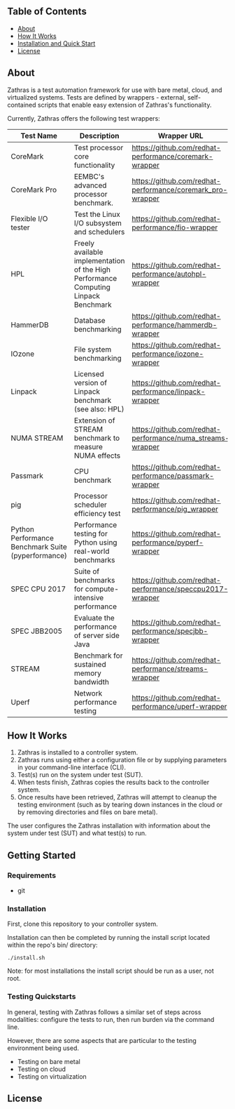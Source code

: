 ## Table of Contents
- [About](#about)
- [How It Works](#how-it-works)
- [Installation and Quick Start](#installation-and-quick-start)
- [License](#license)

## About
Zathras is a test automation framework for use with bare metal, cloud, and virtualized systems. Tests are defined by wrappers - external, self-contained scripts that enable easy extension of Zathras's functionality. 

Currently, Zathras offers the following test wrappers:

| Test Name                                          | Description                                                                         | Wrapper URL                                                |
|----------------------------------------------------|-------------------------------------------------------------------------------------|------------------------------------------------------------|
| CoreMark                                           | Test processor core functionality                                                   | https://github.com/redhat-performance/coremark-wrapper     |
| CoreMark Pro                                       | EEMBC's advanced processor benchmark.                                               | https://github.com/redhat-performance/coremark_pro-wrapper |
| Flexible I/O tester                                | Test the Linux I/O subsystem and schedulers                                         | https://github.com/redhat-performance/fio-wrapper          |
| HPL                                                | Freely available implementation of the High Performance Computing Linpack Benchmark | https://github.com/redhat-performance/autohpl-wrapper      |
| HammerDB                                           | Database benchmarking                                                               | https://github.com/redhat-performance/hammerdb-wrapper     |
| IOzone                                             | File system benchmarking                                                            | https://github.com/redhat-performance/iozone-wrapper       |
| Linpack                                            | Licensed version of Linpack benchmark (see also: HPL)                               | https://github.com/redhat-performance/linpack-wrapper      |
| NUMA STREAM                                        | Extension of STREAM benchmark to measure NUMA effects                               | https://github.com/redhat-performance/numa_streams-wrapper |
| Passmark                                           | CPU benchmark                                                                       | https://github.com/redhat-performance/passmark-wrapper     |
| pig                                                | Processor scheduler efficiency test                                                 | https://github.com/redhat-performance/pig_wrapper          |
| Python Performance Benchmark Suite (pyperformance) | Performance testing for Python using real-world benchmarks                          | https://github.com/redhat-performance/pyperf-wrapper       |
| SPEC CPU 2017                                      | Suite of benchmarks for compute-intensive performance                               | https://github.com/redhat-performance/speccpu2017-wrapper  |
| SPEC JBB2005                                       | Evaluate the performance of server side Java                                        | https://github.com/redhat-performance/specjbb-wrapper      |
| STREAM                                             | Benchmark for sustained memory bandwidth                                            | https://github.com/redhat-performance/streams-wrapper      |
| Uperf                                              | Network performance testing                                                         | https://github.com/redhat-performance/uperf-wrapper        |

## How It Works
1. Zathras is installed to a controller system.
2. Zathras runs using either a configuration file or by supplying parameters in your command-line interface (CLI).  
3. Test(s) run on the system under test (SUT).
4. When tests finish, Zathras copies the results back to the controller system.
5. Once results have been retrieved, Zathras will attempt to cleanup the testing environment (such as by tearing down instances in the cloud or by removing directories and files on bare metal). 

The user configures the Zathras installation with information about the system under test (SUT) and what test(s) to run.

## Getting Started

### Requirements
- git 

### Installation
First, clone this repository to your controller system.

Installation can then be completed by running the install script located within the repo's bin/ directory:

    ./install.sh


Note: for most installations the install script should be run as a user, not root.

### Testing Quickstarts
In general, testing with Zathras follows a similar set of steps across modalities: configure the tests to run, then run burden via the command line. 



However, there are some aspects that are particular to the testing environment being used.

- Testing on bare metal
- Testing on cloud
- Testing on virtualization

## License
